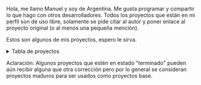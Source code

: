 Hola, me llamo Manuel y soy de Argentina. Me gusta programar y compartir lo que hago con otros desarrolladores. Todos los proyectos que están en mi perfil son de uso libre, solamente se pide citar al autor y poner enlace al proyecto original (o al menos una pequeña mención). 

Estos son algunos de mis proyectos, espero le sirva.

<details>

<summary>Tabla de proyectos</summary>

| **PROYECTO**         | **PLATAFORMA**    | **ESTADO**  | **DETALLES**       | **LIBRERIAS USADAS**                                                                   | **REPOSITORIO**                                                |
|----------------------|-------------------|-------------|--------------------|----------------------------------------------------------------------------------------|----------------------------------------------------------------|
| crud-mvc-aspnet      | Web               | 🟢 terminado | .Net Framework 4.5 | - Entity Framework<br>- DataTables                                                     | [link](https://github.com/manuel-chinchi/crud-mvc-aspnet)      |
| crud-mvc-dotnet      | Web               | 🟢 terminado | .Net Core 3.1      | - Entity Framework<br>- DataTables<br>- FluentValidation                               | [link](https://github.com/manuel-chinchi/crud-mvc-dotnet)      |
| crud-mvp-winforms    | Desktop (Windows) | 🟢 terminado | .Net Framework 4.5 | - Dapper<br>- Report Viewer                                                            | [link](https://github.com/manuel-chinchi/crud-mvp-winforms)    |
| crud-blazor          | Web               | 🟡 avanzado  | .Net Core 3.1      | - Entity Framework<br>- SweetAlert2<br>- CsvHelper<br>- EPPlus<br>- iText (ItextSharp) | [link](https://github.com/manuel-chinchi/crud-blazor)          |
| crud-xamarin-android | Mobile (Android)  | 🟡 avanzado  | -                  | - sqlite-net-pcl                                                                       | [link](https://github.com/manuel-chinchi/crud-xamarin-android) |
| crud-maui-android    | Mobile (Android)  | 🔴 en curso  | .Net 7             |                                                                                        | [link](https://github.com/manuel-chinchi/crud-maui-android)    |
| crud-vb6             | Desktop (Windows) | 🟢 terminado | VB6                | - Crystal Reports 8.5<br>- SQLite<br>- InnoSetup                                       | [link](https://github.com/manuel-chinchi/crud-vb6)             |
| notepad-red          | Desktop (Windows) | 🟢 terminado | Red               |                                                                                        | [link](https://github.com/manuel-chinchi/notepad-red)          |

</details>

Aclaración: Algunos proyectos que estén en estado "terminado" pueden aún recibir alguna que otra corrección pero por lo general se consideran proyectos maduros para ser usados como proyectos base.

